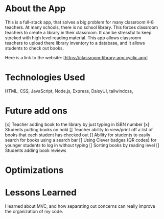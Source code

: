 # About the App

This is a full-stack app, that solves a big problem for many classroom K-8 teachers. At many schools, there is no school library. This forces classroom teachers to create a library in their classroom. It can be stressful to keep stocked with high level reading material. This app allows classroom teachers to upload there library inventory to a database, and it allows students to check out books. 

Here is a link to the website: [https://classroom-library-app.cyclic.app] 

# Technologies Used 

HTML, CSS, JavaScript, Node.js, Express, DaisyUI, tailwindcss, 

# Future add ons
[x] Teacher adding book to the library by just typing in ISBN number
[x] Students putting books on hold 
[] Teacher ability to view/print off a list of books that each student has checked out 
[] Ability for students to easily search for books using a search bar 
[] Using Clever badges (QR codes) for younger students to log in without typing
[] Sorting books by reading level 
[] Students adding book reviews 

# Optimizations


# Lessons Learned
I learned about MVC, and how separating out concerns can really improve the organization of my code. 

